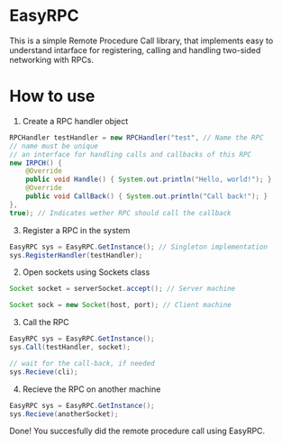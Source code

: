 # EasyRPC 
This is a simple Remote Procedure Call library, that implements easy to understand intarface for registering, calling and handling two-sided networking with RPCs. 
# How to use
1. Create a RPC handler object
```java     
RPCHandler testHandler = new RPCHandler("test", // Name the RPC
// name must be unique
// an interface for handling calls and callbacks of this RPC
new IRPCH() { 
    @Override
    public void Handle() { System.out.println("Hello, world!"); }
    @Override 
    public void CallBack() { System.out.println("Call back!"); }
}, 
true); // Indicates wether RPC should call the callback
```
3. Register a RPC in the system
``` java
EasyRPC sys = EasyRPC.GetInstance(); // Singleton implementation
sys.RegisterHandler(testHandler);
```
2. Open sockets using Sockets class
```java
Socket socket = serverSocket.accept(); // Server machine

Socket sock = new Socket(host, port); // Client machine
```
3. Call the RPC
```java
EasyRPC sys = EasyRPC.GetInstance();
sys.Call(testHandler, socket);

// wait for the call-back, if needed
sys.Recieve(cli);     
```
4. Recieve the RPC on another machine
```java
EasyRPC sys = EasyRPC.GetInstance();
sys.Recieve(anotherSocket);
```
Done! You succesfully did the remote procedure call using EasyRPC.
